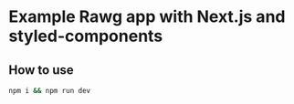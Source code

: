 # Example Rawg app with Next.js and styled-components

## How to use

```bash
npm i && npm run dev
```
